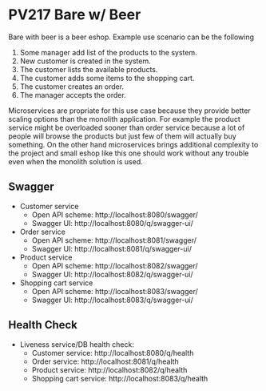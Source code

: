 # PV217 Bare w/ Beer

Bare with beer is a beer eshop. Example use scenario can be the following
1. Some manager add list of the products to the system.
2. New customer is created in the system.
3. The customer lists the available products.
4. The customer adds some items to the shopping cart.
5. The customer creates an order.
6. The manager accepts the order.

Microservices are propriate for this use case because they provide better scaling options than the monolith application. For example the product service might be overloaded sooner than order service because a lot of people will browse the products but just few of them will actually buy something.
On the other hand microservices brings additional complexity to the project and small eshop like this one should work without any trouble even when the monolith solution is used.

## Swagger
- Customer service
    - Open API scheme: http://localhost:8080/swagger/
    - Swagger UI: http://localhost:8080/q/swagger-ui/
- Order service
    - Open API scheme: http://localhost:8081/swagger/
    - Swagger UI: http://localhost:8081/q/swagger-ui/
- Product service
    - Open API scheme: http://localhost:8082/swagger/
    - Swagger UI: http://localhost:8082/q/swagger-ui/
- Shopping cart service
    - Open API scheme: http://localhost:8083/swagger/
    - Swagger UI: http://localhost:8083/q/swagger-ui/

## Health Check
- Liveness service/DB health check:
    - Customer service: http://localhost:8080/q/health
    - Order service: http://localhost:8081/q/health
    - Product service: http://localhost:8082/q/health
    - Shopping cart service: http://localhost:8083/q/health
